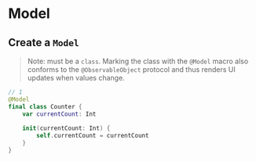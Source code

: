 # Model 

## Create a `Model` 

> Note: must be a `class`. Marking the class with the `@Model` macro also conforms to the `@ObservableObject` protocol and thus renders UI updates when values change.

```swift
// 1
@Model
final class Counter {
    var currentCount: Int
    
    init(currentCount: Int) {
        self.currentCount = currentCount
    }
}
```
